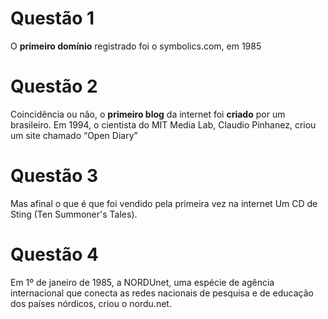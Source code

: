 # Questão 1

O **primeiro domínio** registrado foi o symbolics.com, em 1985

# Questão 2

Coincidência ou não, o **primeiro blog** da internet foi **criado** por um brasileiro. Em 1994, o cientista do MIT Media Lab, Claudio Pinhanez, criou um site chamado “Open Diary”

# Questão 3

Mas afinal o que é que foi vendido pela primeira vez na internet Um CD de Sting (Ten Summoner's Tales).

# Questão 4

Em 1º de janeiro de 1985, a NORDUnet, uma espécie de agência internacional que conecta as redes nacionais de pesquisa e de educação dos países nórdicos, criou o nordu.net.
